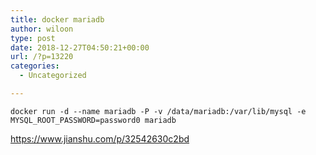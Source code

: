 ```yaml
---
title: docker mariadb
author: wiloon
type: post
date: 2018-12-27T04:50:21+00:00
url: /?p=13220
categories:
  - Uncategorized

---
```

```bashmkdir -p /data/mariadb
docker run -d --name mariadb -P -v /data/mariadb:/var/lib/mysql -e MYSQL_ROOT_PASSWORD=password0 mariadb
```

https://www.jianshu.com/p/32542630c2bd